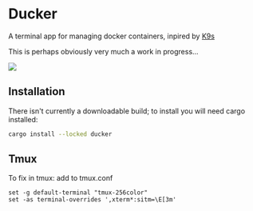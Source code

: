 # Ducker

A terminal app for managing docker containers, inpired by [K9s](https://k9scli.io/)

This is perhaps obviously very much a work in progress...


![](https://raw.githubusercontent.com/robertpsoane/ducker/master/demo.gif?raw=true)


## Installation

There isn't currently a downloadable build; to install you will need cargo installed:

```bash
cargo install --locked ducker
```


## Tmux

To fix in tmux:
add to tmux.conf
```
set -g default-terminal "tmux-256color"
set -as terminal-overrides ',xterm*:sitm=\E[3m'
```
